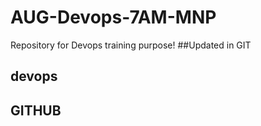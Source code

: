 # AUG-Devops-7AM-MNP
Repository for Devops training purpose!
##Updated in GIT
## devops ##
## GITHUB ##
